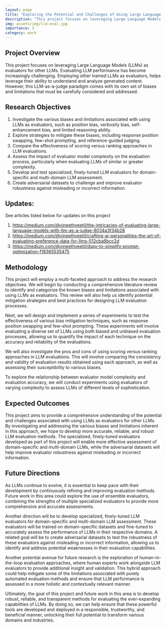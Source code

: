 ```yaml
---
layout: page
title: "Exploring the Potential and Challenges of Using Large Language Models for Evaluating Other LLMs"
description: "This project focuses on leveraging Large Language Models (LLMs) and their potential as evaluators for other LLMs, addressing biases and limitations, and developing robust evaluation methods."
img: assets/img/llm-eval.jpg
importance: 3
category: work
---
```


## Project Overview
This project focuses on leveraging Large Language Models (LLMs) as evaluators for other LLMs. Evaluating LLM performance has become increasingly challenging. Employing other trained LLMs as evaluators, helps leverage their ability to understand and analyze generated content. However, this LLM-as-a-judge paradigm comes with its own set of biases and limitations that must be carefully considered and addressed.

## Research Objectives
1. Investigate the various biases and limitations associated with using LLMs as evaluators, such as position bias, verbosity bias, self-enhancement bias, and limited reasoning ability.
2. Explore strategies to mitigate these biases, including response position swapping, few-shot prompting, and reference-guided judging.
3. Compare the effectiveness of scoring versus ranking approaches in LLM evaluations.
4. Assess the impact of evaluator model complexity on the evaluation process, particularly when evaluating LLMs of similar or greater complexity.
5. Develop and test specialized, finely-tuned LLM evaluators for domain-specific and multi-domain LLM assessment.
6. Create adversarial datasets to challenge and improve evaluator robustness against misleading or incorrect information.

## Updates:
See articles listed below for updates on this project
1. https://medium.com/@vineethveetil/the-intricacies-of-evaluating-large-language-models-with-llm-as-a-judge-8034a3f34b28
2. https://medium.com/@vineethveetil/crafting-ai-personalities-the-art-of-evaluating-preference-data-for-llms-512cba6bcc2d 
3. https://medium.com/@vineethveetil/dspy-to-simplify-prompt-optimization-f18365535475

## Methodology
This project will employ a multi-faceted approach to address the research objectives. We will begin by conducting a comprehensive literature review to identify and categorize the known biases and limitations associated with using LLMs as evaluators. This review will also help us identify potential mitigation strategies and best practices for designing LLM evaluation processes.

Next, we will design and implement a series of experiments to test the effectiveness of various bias mitigation techniques, such as response position swapping and few-shot prompting. These experiments will involve evaluating a diverse set of LLMs using both biased and unbiased evaluation processes, allowing us to quantify the impact of each technique on the accuracy and reliability of the evaluations.

We will also investigate the pros and cons of using scoring versus ranking approaches in LLM evaluations. This will involve comparing the consistency and validity of evaluation results obtained using each approach, as well as assessing their susceptibility to various biases.

To explore the relationship between evaluator model complexity and evaluation accuracy, we will conduct experiments using evaluators of varying complexity to assess LLMs of different levels of sophistication.


## Expected Outcomes
This project aims to provide a comprehensive understanding of the potential and challenges associated with using LLMs as evaluators for other LLMs. By investigating and addressing the various biases and limitations inherent in this approach, we hope to develop more accurate, reliable, and robust LLM evaluation methods. The specialized, finely-tuned evaluators developed as part of this project will enable more effective assessment of domain-specific and multi-domain LLMs, while the adversarial datasets will help improve evaluator robustness against misleading or incorrect information.

## Future Directions
As LLMs continue to evolve, it is essential to keep pace with their development by continuously refining and improving evaluation methods. Future work in this area could explore the use of ensemble evaluators, combining the strengths of multiple specialized evaluators to provide more comprehensive and accurate assessments.

Another direction will be to develop specialized, finely-tuned LLM evaluators for domain-specific and multi-domain LLM assessment. These evaluators will be trained on domain-specific datasets and fine-tuned to accurately assess the performance of LLMs in their respective domains. A related goal will be to create adversarial datasets to test the robustness of these evaluators against misleading or incorrect information, allowing us to identify and address potential weaknesses in their evaluation capabilities.

Another potential avenue for future research is the exploration of human-in-the-loop evaluation approaches, where human experts work alongside LLM evaluators to provide additional insight and validation. This hybrid approach could help mitigate some of the limitations associated with purely automated evaluation methods and ensure that LLM performance is assessed in a more holistic and contextually relevant manner.

Ultimately, the goal of this project and future work in this area is to develop robust, reliable, and transparent methods for evaluating the ever-expanding capabilities of LLMs. By doing so, we can help ensure that these powerful tools are developed and deployed in a responsible, trustworthy, and beneficial manner, unlocking their full potential to transform various domains and industries.


